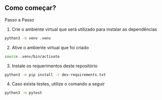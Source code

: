## Como começar?

<summary> Passo a Passo </summary>


1. Crie o ambiente virtual que será utilizado para instalar as dependências

```bash
python3 -m venv .venv
```

2. Ative o ambiente virtual que foi criado

```bash
source .venv/bin/activate
```

3. Instale os requerimentos deste repositório 

```bash
python3 -m pip install -r dev-requirements.txt
```

4. Caso exista testes, utilize o comando a seguir

```bash
python3 -m pytest
```